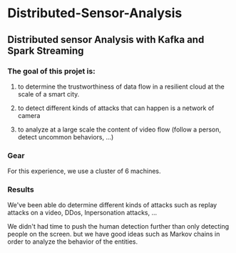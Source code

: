 # Distributed-Sensor-Analysis
## Distributed sensor Analysis with Kafka and Spark Streaming


### The goal of this projet is:

1. to determine the trustworthiness of data flow in a resilient cloud at the scale of a smart city. 

2. to detect different kinds of attacks that can happen is a network of camera

3. to analyze at a large scale the content of video flow (follow a person, detect uncommon behaviors, ...) 



### Gear

For this experience, we use a cluster of 6 machines.

### Results

We've been able do determine different kinds of attacks such as replay attacks on a video, DDos, Inpersonation attacks, ...

We didn't had time to push the human detection further than only detecting people on the screen. 
but we have good ideas such as Markov chains in order to analyze the behavior of the entities.






